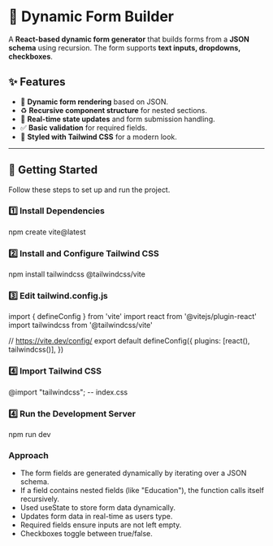 # 🚀 Dynamic Form Builder

A **React-based dynamic form generator** that builds forms from a **JSON schema** using recursion. The form supports **text inputs, dropdowns, checkboxes**.

## ✨ Features
- 🔄 **Dynamic form rendering** based on JSON.
- ♻️ **Recursive component structure** for nested sections.
- 📩 **Real-time state updates** and form submission handling.
- ✅ **Basic validation** for required fields.
- 🎨 **Styled with Tailwind CSS** for a modern look.

---

## 📌 **Getting Started**
Follow these steps to set up and run the project.

### 1️⃣ **Install Dependencies**
npm create vite@latest

### 2️⃣ **Install and Configure Tailwind CSS**
npm install tailwindcss @tailwindcss/vite

### 3️⃣ **Edit tailwind.config.js**
import { defineConfig } from 'vite'
import react from '@vitejs/plugin-react'
import tailwindcss from '@tailwindcss/vite'

// https://vite.dev/config/
export default defineConfig({
  plugins: [react(), tailwindcss()],
})

### 4️⃣ **Import Tailwind CSS**
@import "tailwindcss"; -- index.css

### 4️⃣ **Run the Development Server**
npm run dev

### **Approach**
- The form fields are generated dynamically by iterating over a JSON schema.
- If a field contains nested fields (like "Education"), the function calls itself recursively.
- Used useState to store form data dynamically.
- Updates form data in real-time as users type.
- Required fields ensure inputs are not left empty.
- Checkboxes toggle between true/false.





